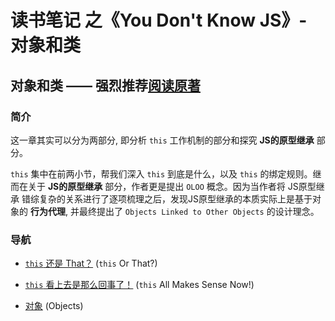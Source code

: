 # 读书笔记 之《You Don't Know JS》- 对象和类

## 对象和类 —— 强烈推荐[阅读原著](https://github.com/getify/You-Dont-Know-JS/blob/2nd-ed/objects-classes/README.md)

### 简介
这一章其实可以分为两部分, 即分析 `this` 工作机制的部分和探究 **JS的原型继承** 部分。

`this` 集中在前两小节，帮我们深入 `this` 到底是什么，以及 `this` 的绑定规则。继而在关于 **JS的原型继承** 部分，作者更是提出 `OLOO` 概念。因为当作者将 JS原型继承 错综复杂的关系进行了逐项梳理之后，发现JS原型继承的本质实际上是基于对象的 **行为代理**, 并最终提出了 `Objects Linked to Other Objects` 的设计理念。

### 导航
- [`this` 还是 That？](/objects%20%26%20classes/this%20or%20That.md) (`this` Or That?)

- [`this` 看上去是那么回事了！](/objects%20%26%20classes/this%20Makes%20Sense.md) (`this` All Makes Sense Now!)

- [对象](/objects%20%26%20classes/Objects.md) (Objects)